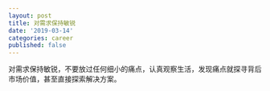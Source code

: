 ```yaml
---
layout: post
title: 对需求保持敏锐
date: '2019-03-14'
categories: career
published: false
---
```



对需求保持敏锐，不要放过任何细小的痛点，认真观察生活，发现痛点就探寻背后市场价值，甚至直接探索解决方案。
